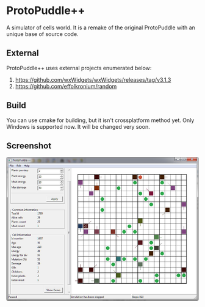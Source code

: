# ProtoPuddle++
A simulator of cells world. It is a remake of the original ProtoPuddle with an unique base of source code.

## External
ProtoPuddle++ uses external projects enumerated below:
1. https://github.com/wxWidgets/wxWidgets/releases/tag/v3.1.3
2. https://github.com/effolkronium/random

## Build
You can use cmake for building, but it isn't crossplatform method yet. Only Windows is supported now. It will be changed very soon.

## Screenshot
![Image description](screenshots/main_window.jpg)
